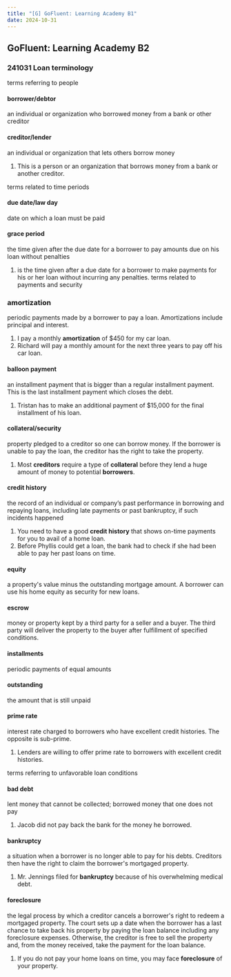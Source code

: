 ```yaml
---
title: "[G] GoFluent: Learning Academy B1"
date: 2024-10-31
---
```


## GoFluent: Learning Academy B2
### 241031 Loan terminology
terms referring to people

#### borrower/debtor
an individual or organization who borrowed money from a bank or other creditor

#### creditor/lender
an individual or organization that lets others borrow money
1. This is a person or an organization that borrows money from a bank or another creditor.

terms related to time periods

#### due date/law day

date on which a loan must be paid


#### grace period

the time given after the due date for a borrower to pay amounts due on his loan without penalties
1. is the time given after a due date for a borrower to make payments for his or her loan without incurring any penalties.
terms related to payments and security

### amortization

periodic payments made by a borrower to pay a loan. Amortizations include principal and interest.

1. I pay a monthly **amortization** of $450 for my car loan.
2. Richard will pay a monthly amount for the next three years to pay off his car loan.

#### balloon payment

an installment payment that is bigger than a regular installment payment. This is the last installment payment which closes the debt.
1. Tristan has to make an additional payment of $15,000 for the final installment of his loan.

#### collateral/security

property pledged to a creditor so one can borrow money. If the borrower is unable to pay the loan, the creditor has the right to take the property.
1. Most **creditors** require a type of **collateral** before they lend a huge amount of money to potential **borrowers**.

#### credit history

the record of an individual or company’s past performance in borrowing and repaying loans, including late payments or past bankruptcy, if such incidents happened
1. You need to have a good **credit history** that shows on-time payments for you to avail of a home loan.
2. Before Phyllis could get a loan, the bank had to check if she had been able to pay her past loans on time.

#### equity

a property's value minus the outstanding mortgage amount. A borrower can use his home equity as security for new loans.

#### escrow

money or property kept by a third party for a seller and a buyer. The third party will deliver the property to the buyer after fulfillment of specified conditions.

#### installments

periodic payments of equal amounts

#### outstanding

the amount that is still unpaid

#### prime rate

interest rate charged to borrowers who have excellent credit histories. The opposite is sub-prime.
1. Lenders are willing to offer prime rate to borrowers with excellent credit histories.


terms referring to unfavorable loan conditions

#### bad debt

lent money that cannot be collected; borrowed money that one does not pay
1. Jacob did not pay back the bank for the money he borrowed.

#### bankruptcy
a situation when a borrower is no longer able to pay for his debts. Creditors then have the right to claim the borrower's mortgaged property.
1. Mr. Jennings filed for **bankruptcy** because of his overwhelming medical debt.

#### foreclosure

the legal process by which a creditor cancels a borrower's right to redeem a mortgaged property. The court sets up a date when the borrower has a last chance to take back his property by paying the loan balance including any foreclosure expenses. Otherwise, the creditor is free to sell the property and, from the money received, take the payment for the loan balance.
1. If you do not pay your home loans on time, you may face **foreclosure** of your property.